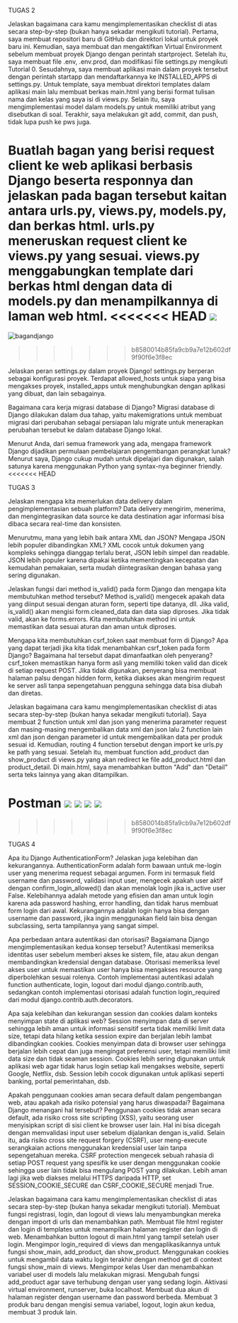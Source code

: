 TUGAS 2

Jelaskan bagaimana cara kamu mengimplementasikan checklist di atas secara step-by-step (bukan hanya sekadar mengikuti tutorial).
Pertama, saya membuat repositori baru di GitHub dan direktori lokal untuk proyek baru ini. Kemudian, saya membuat dan mengaktifkan Virtual Environment sebelum membuat proyek Django dengan perintah startproject. Setelah itu, saya membuat file .env, .env.prod, dan modifikasi file settings.py mengikuti Tutorial 0. Sesudahnya, saya membuat aplikasi main dalam proyek tersebut dengan perintah startapp dan mendaftarkannya ke INSTALLED_APPS di settings.py. 
Untuk template, saya membuat direktori templates dalam aplikasi main lalu membuat berkas main.html yang berisi format tulisan nama dan kelas yang saya isi di views.py. Selain itu, saya mengimplementasi model dalam models.py untuk memiliki atribut yang disebutkan di soal. Terakhir, saya melakukan git add, commit, dan push, tidak lupa push ke pws juga.


Buatlah bagan yang berisi request client ke web aplikasi berbasis Django beserta responnya dan jelaskan pada bagan tersebut kaitan antara urls.py, views.py, models.py, dan berkas html.
urls.py meneruskan request client ke views.py yang sesuai. views.py menggabungkan template dari berkas html dengan data di models.py dan menampilkannya di laman web html.
<<<<<<< HEAD
![](bagan.jpg)
=======
![bagandjango](https://github.com/laladvny/femininomenon/blob/master/bagan%20django.jpg?raw=true)
>>>>>>> b8580014b85fa9cb9a7e12b602df9f90f6e3f8ec


Jelaskan peran settings.py dalam proyek Django!
settings.py berperan sebagai konfigurasi proyek. Terdapat allowed_hosts untuk siapa yang bisa mengakses proyek, installed_apps untuk menghubungkan dengan aplikasi yang dibuat, dan lain sebagainya.


Bagaimana cara kerja migrasi database di Django?
Migrasi database di Django dilakukan dalam dua tahap, yaitu makemigrations untuk membuat migrasi dari perubahan sebagai persiapan lalu migrate untuk menerapkan perubahan tersebut ke dalam database Django lokal.


Menurut Anda, dari semua framework yang ada, mengapa framework Django dijadikan permulaan pembelajaran pengembangan perangkat lunak?
Menurut saya, Django cukup mudah untuk dipelajari dan digunakan, salah satunya karena menggunakan Python yang syntax-nya beginner friendly.
<<<<<<< HEAD



TUGAS 3

Jelaskan mengapa kita memerlukan data delivery dalam pengimplementasian sebuah platform?
Data delivery mengirim, menerima, dan mengintegrasikan data source ke data destination agar informasi bisa dibaca secara real-time dan konsisten.

Menurutmu, mana yang lebih baik antara XML dan JSON? Mengapa JSON lebih populer dibandingkan XML?
XML cocok untuk dokumen yang kompleks sehingga dianggap terlalu berat, JSON lebih simpel dan readable. JSON lebih populer karena dipakai ketika mementingkan kecepatan dan kemudahan pemakaian, serta mudah diintegrasikan dengan bahasa yang sering digunakan.

Jelaskan fungsi dari method is_valid() pada form Django dan mengapa kita membutuhkan method tersebut?
Method is_valid() mengecek apakah data yang diinput sesuai dengan aturan form, seperti tipe datanya, dll. Jika valid, is_valid() akan mengisi form.cleaned_data dan data siap diproses. Jika tidak valid, akan ke forms.errors. Kita membutuhkan method ini untuk memastikan data sesuai aturan dan aman untuk diproses.

Mengapa kita membutuhkan csrf_token saat membuat form di Django? Apa yang dapat terjadi jika kita tidak menambahkan csrf_token pada form Django? Bagaimana hal tersebut dapat dimanfaatkan oleh penyerang?
csrf_token memastikan hanya form asli yang memiliki token valid dan dicek di setiap request POST. Jika tidak digunakan, penyerang bisa membuat halaman palsu dengan hidden form, ketika diakses akan mengirim request ke server asli tanpa sepengetahuan pengguna sehingga data bisa diubah dan diretas.

Jelaskan bagaimana cara kamu mengimplementasikan checklist di atas secara step-by-step (bukan hanya sekadar mengikuti tutorial).
Saya membuat 2 function untuk xml dan json yang menerima parameter request dan masing-masing mengembalikan data xml dan json lalu 2 function lain xml dan json dengan parameter id untuk mengembalikan data per produk sesuai id. Kemudian, routing 4 function tersebut dengan import ke urls.py ke path yang sesuai. Setelah itu, membuat function add_product dan show_product di views.py yang akan redirect ke file add_product.html dan product_detail. Di main.html, saya menambahkan button "Add" dan "Detail" serta teks lainnya yang akan ditampilkan.

Postman
![](xml.png)
![](json.png)
![](xmlid.png)
![](jsonid.png)
=======
>>>>>>> b8580014b85fa9cb9a7e12b602df9f90f6e3f8ec



TUGAS 4

Apa itu Django AuthenticationForm? Jelaskan juga kelebihan dan kekurangannya.
AuthenticationForm adalah form bawaan untuk me-login user yang menerima request sebagai argumen. Form ini termasuk field username dan password, validasi input user, mengecek apakah user aktif dengan confirm_login_allowed() dan akan menolak login jika is_active user False. Kelebihannya adalah metode yang efisien dan aman untuk login karena ada password hashing, error handling, dan tidak harus membuat form login dari awal. Kekurangannya adalah login hanya bisa dengan username dan password, jika ingin menggunakan field lain bisa dengan subclassing, serta tampilannya yang sangat simpel.

Apa perbedaan antara autentikasi dan otorisasi? Bagaiamana Django mengimplementasikan kedua konsep tersebut?
Autentikasi memeriksa identitas user sebelum memberi akses ke sistem, file, atau akun dengan membandingkan kredensial dengan database. Otorisasi memeriksa level akses user untuk memastikan user hanya bisa mengakses resource yang diperbolehkan sesuai rolenya. Contoh implementasi autentikasi adalah function authenticate, login, logout dari modul django.contrib.auth, sedangkan contoh implementasi otorisasi adalah function login_required dari modul django.contrib.auth.decorators.

Apa saja kelebihan dan kekurangan session dan cookies dalam konteks menyimpan state di aplikasi web?
Session menyimpan data di server sehingga lebih aman untuk informasi sensitif serta tidak memiliki limit data size, tetapi data hilang ketika session expire dan berjalan lebih lambat dibandingkan cookies. Cookies menyimpan data di browser user sehingga berjalan lebih cepat dan juga mengingat preferensi user, tetapi memiliki limit data size dan tidak seaman session. Cookies lebih sering digunakan untuk aplikasi web agar tidak harus login setiap kali mengakses website, seperti Google, Netflix, dsb. Session lebih cocok digunakan untuk aplikasi seperti banking, portal pemerintahan, dsb.

Apakah penggunaan cookies aman secara default dalam pengembangan web, atau apakah ada risiko potensial yang harus diwaspadai? Bagaimana Django menangani hal tersebut?
Penggunaan cookies tidak aman secara default, ada risiko cross site scripting (XSS), yaitu seorang user menyisipkan script di sisi client ke browser user lain. Hal ini bisa dicegah dengan memvalidasi input user sebelum dijalankan dengan is_valid. Selain itu, ada risiko cross site request forgery (CSRF), user meng-execute serangkaian actions menggunakan kredensial user lain tanpa sepengetahuan mereka. CSRF protection mengecek sebuah rahasia di setiap POST request yang spesifik ke user dengan menggunakan cookie sehingga user lain tidak bisa mengulang POST yang dilakukan. Lebih aman lagi jika web diakses melalui HTTPS daripada HTTP, set SESSION_COOKIE_SECURE dan CSRF_COOKIE_SECURE menjadi True.

Jelaskan bagaimana cara kamu mengimplementasikan checklist di atas secara step-by-step (bukan hanya sekadar mengikuti tutorial).
Membuat fungsi registrasi, login, dan logout di views lalu menyambungkan mereka dengan import di urls dan menambahkan path. Membuat file html register dan login di templates untuk menampilkan halaman register dan login di web. Menambahkan button logout di main.html yang tampil setelah user login. Mengimpor login_required di views dan mengaplikasikannya untuk fungsi show_main, add_product, dan show_product. Menggunakan cookies untuk mengambil data waktu login terakhir dengan method get di context fungsi show_main di views. Mengimpor kelas User dan menambahkan variabel user di models lalu melakukan migrasi. Mengubah fungsi add_product agar save terhubung dengan user yang sedang login. Aktivasi virtual environment, runserver, buka localhost. Membuat dua akun di halaman register dengan username dan password berbeda. Membuat 3 produk baru dengan mengisi semua variabel, logout, login akun kedua, membuat 3 produk lain.